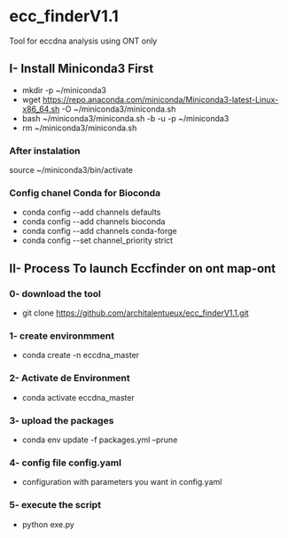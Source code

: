 # ecc_finderV1.1
Tool for eccdna analysis using ONT only 
## I- Install Miniconda3 First


  - mkdir -p ~/miniconda3
  - wget https://repo.anaconda.com/miniconda/Miniconda3-latest-Linux-x86_64.sh -O ~/miniconda3/miniconda.sh
  - bash ~/miniconda3/miniconda.sh -b -u -p ~/miniconda3
  - rm ~/miniconda3/miniconda.sh

### After instalation
   source ~/miniconda3/bin/activate

### Config chanel Conda for Bioconda

   - conda config --add channels defaults
   - conda config --add channels bioconda
   - conda config --add channels conda-forge
   - conda config --set channel_priority strict

## II- Process To launch Eccfinder on ont map-ont

### 0- download the tool

   - git clone https://github.com/architalentueux/ecc_finderV1.1.git

### 1- create environmment
 
   - conda create -n eccdna_master

### 2- Activate de Environment

   - conda activate eccdna_master

### 3- upload the packages

   - conda env update -f packages.yml –prune

### 4- config file config.yaml

   - configuration with parameters you want in config.yaml

### 5- execute the script 

   - python exe.py 
